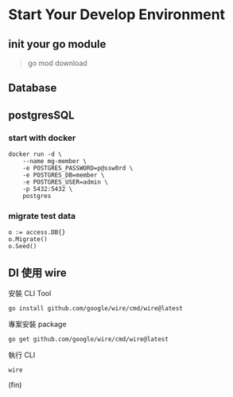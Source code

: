 # Start Your Develop Environment 

## init your go module

> go mod download

## Database

## postgresSQL

### start with docker 

```shell
docker run -d \
	--name mg-member \
	-e POSTGRES_PASSWORD=p@ssw0rd \
	-e POSTGRES_DB=member \
	-e POSTGRES_USER=admin \
	-p 5432:5432 \
	postgres
```

### migrate test data

```go=
o := access.DB{}
o.Migrate()
o.Seed()
```

## DI 使用 wire

安裝 CLI Tool
```shell
go install github.com/google/wire/cmd/wire@latest
```
專案安裝 package

```terminal
go get github.com/google/wire/cmd/wire@latest
```

執行 CLI

```shell
wire 
```


(fin)